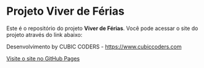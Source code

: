 # Projeto Viver de Férias

Este é o repositório do projeto **Viver de Férias**. Você pode acessar o site do projeto através do link abaixo:

Desenvolvimento by CUBIC CODERS - https://www.cubiccoders.com

[Visite o site no GitHub Pages](https://cubiccoders.com/ProjetoViverDeFerias/)
